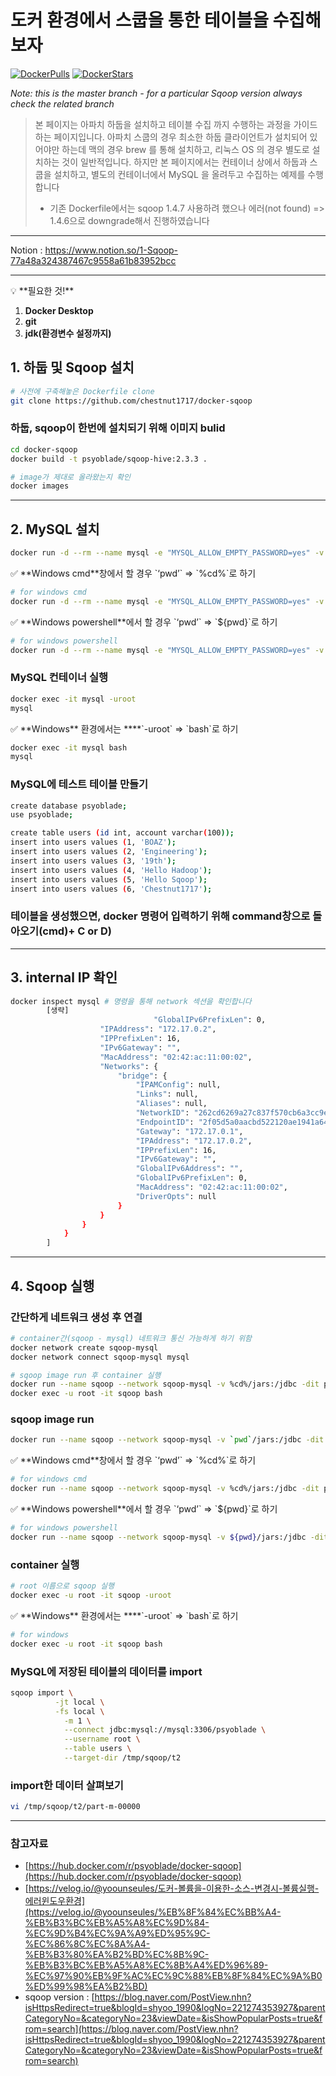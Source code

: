 # 도커 환경에서 스쿱을 통한 테이블을 수집해 보자
[![DockerPulls](https://img.shields.io/docker/pulls/dvoros/sqoop.svg)](https://registry.hub.docker.com/u/dvoros/sqoop/)
[![DockerStars](https://img.shields.io/docker/stars/dvoros/sqoop.svg)](https://registry.hub.docker.com/u/dvoros/sqoop/)

_Note: this is the master branch - for a particular Sqoop version always check the related branch_

> 본 페이지는 아파치 하둡을 설치하고 테이블 수집 까지 수행하는 과정을 가이드 하는 페이지입니다. 아파치 스쿱의 경우 최소한 하둡 클라이언트가 설치되어 있어야만 하는데 맥의 경우 brew 를 통해 설치하고, 리눅스 OS 의 경우 별도로 설치하는 것이 일반적입니다.
> 하지만 본 페이지에서는 컨테이너 상에서 하둡과 스쿱을 설치하고, 별도의 컨테이너에서 MySQL 을 올려두고 수집하는 예제를 수행합니다   
> + 기존 Dockerfile에서는 sqoop 1.4.7 사용하려 했으나 에러(not found) => 1.4.6으로 downgrade해서 진행하였습니다
*** 
Notion : https://www.notion.so/1-Sqoop-77a48a324387467c9558a61b83952bcc
***

<aside>
💡 **필요한 것!**

1. **Docker Desktop**
2. **git**
3. **jdk(환경변수 설정까지)**
</aside>

## 1. 하둡 및 Sqoop 설치

```bash
# 사전에 구축해놓은 Dockerfile clone
git clone https://github.com/chestnut1717/docker-sqoop
```
    

### 하둡, sqoop이 한번에 설치되기 위해 이미지 bulid


```bash
cd docker-sqoop
docker build -t psyoblade/sqoop-hive:2.3.3 .

# image가 제대로 올라왔는지 확인
docker images
```


---

## 2. MySQL 설치

```bash
docker run -d --rm --name mysql -e "MYSQL_ALLOW_EMPTY_PASSWORD=yes" -v `pwd`/data/mysql:/var/lib/mysql -it mysql 
```

<aside>
✅ **Windows cmd**창에서 할 경우 `‘pwd’` ⇒ `%cd%`로 하기

</aside>

```bash
# for windows cmd
docker run -d --rm --name mysql -e "MYSQL_ALLOW_EMPTY_PASSWORD=yes" -v %cd%/data/mysql:/var/lib/mysql -it mysql 
```

<aside>
✅ **Windows powershell**에서 할 경우 `‘pwd’` ⇒ `${pwd}`로 하기

</aside>

```bash
# for windows powershell
docker run -d --rm --name mysql -e "MYSQL_ALLOW_EMPTY_PASSWORD=yes" -v ${pwd}/data/mysql:/var/lib/mysql -it mysql 
```
    

### MySQL 컨테이너 실행

```bash
docker exec -it mysql -uroot
mysql
```

<aside>
✅ **Windows** 환경에서는 ****`-uroot` ⇒ `bash`로 하기

</aside>

```bash
docker exec -it mysql bash
mysql
```

### MySQL에 테스트 테이블 만들기

```bash
create database psyoblade;
use psyoblade;

create table users (id int, account varchar(100));
insert into users values (1, 'BOAZ');
insert into users values (2, 'Engineering');
insert into users values (3, '19th');
insert into users values (4, 'Hello Hadoop');
insert into users values (5, 'Hello Sqoop');
insert into users values (6, 'Chestnut1717');
```

### 테이블을 생성했으면, docker 명령어 입력하기 위해 command창으로 돌아오기(cmd)+ C or D)

---

## 3. internal IP 확인

```bash
docker inspect mysql # 명령을 통해 network 섹션을 확인합니다
        [생략]
        						"GlobalIPv6PrefixLen": 0,
                    "IPAddress": "172.17.0.2",
                    "IPPrefixLen": 16,
                    "IPv6Gateway": "",
                    "MacAddress": "02:42:ac:11:00:02",
                    "Networks": {
                        "bridge": {
                            "IPAMConfig": null,
                            "Links": null,
                            "Aliases": null,
                            "NetworkID": "262cd6269a27c837f570cb6a3cc9ed665527e459b43acd0442d6ddd9e60f08e0",
                            "EndpointID": "2f05d5a0aacbd522120ae1941a6453bd960d81f6e8bf3fd9735a15f3c66e1f81",
                            "Gateway": "172.17.0.1",
                            "IPAddress": "172.17.0.2",
                            "IPPrefixLen": 16,
                            "IPv6Gateway": "",
                            "GlobalIPv6Address": "",
                            "GlobalIPv6PrefixLen": 0,
                            "MacAddress": "02:42:ac:11:00:02",
                            "DriverOpts": null
                        }
                    }
                }
            }
        ]
```


---

## 4. Sqoop 실행

### 간단하게 네트워크 생성 후 연결

```bash
# container간(sqoop - mysql) 네트워크 통신 가능하게 하기 위함
docker network create sqoop-mysql
docker network connect sqoop-mysql mysql

# sqoop image run 후 container 실행
docker run --name sqoop --network sqoop-mysql -v %cd%/jars:/jdbc -dit psyoblade/sqoop-hive:2.3.3
docker exec -u root -it sqoop bash
```

### sqoop image run

```bash
docker run --name sqoop --network sqoop-mysql -v `pwd`/jars:/jdbc -dit psyoblade/sqoop-hive:2.3.3
```

<aside>
✅ **Windows cmd**창에서 할 경우 `‘pwd’` ⇒ `%cd%`로 하기

</aside>

```bash
# for windows cmd
docker run --name sqoop --network sqoop-mysql -v %cd%/jars:/jdbc -dit psyoblade/sqoop-hive:2.3.3
```

<aside>
✅ **Windows powershell**에서 할 경우 `‘pwd’` ⇒ `${pwd}`로 하기

</aside>

```bash
# for windows powershell
docker run --name sqoop --network sqoop-mysql -v ${pwd}/jars:/jdbc -dit psyoblade/sqoop-hive:2.3.3
```

### container 실행

```bash
# root 이름으로 sqoop 실행
docker exec -u root -it sqoop -uroot
```

<aside>
✅ **Windows** 환경에서는 ****`-uroot` ⇒ `bash`로 하기

</aside>

```bash
# for windows
docker exec -u root -it sqoop bash
```

### MySQL에 저장된 테이블의 데이터를 import

```bash
sqoop import \
          -jt local \
          -fs local \
        	-m 1 \
        	--connect jdbc:mysql://mysql:3306/psyoblade \
        	--username root \
        	--table users \
        	--target-dir /tmp/sqoop/t2
```

    

### import한 데이터 살펴보기

```bash
vi /tmp/sqoop/t2/part-m-00000
```


    

---

### 참고자료

- [https://hub.docker.com/r/psyoblade/docker-sqoop](https://hub.docker.com/r/psyoblade/docker-sqoop)
- [https://velog.io/@yoounseules/도커-볼륨을-이용한-소스-변경시-볼륨실행-에러윈도우환경](https://velog.io/@yoounseules/%EB%8F%84%EC%BB%A4-%EB%B3%BC%EB%A5%A8%EC%9D%84-%EC%9D%B4%EC%9A%A9%ED%95%9C-%EC%86%8C%EC%8A%A4-%EB%B3%80%EA%B2%BD%EC%8B%9C-%EB%B3%BC%EB%A5%A8%EC%8B%A4%ED%96%89-%EC%97%90%EB%9F%AC%EC%9C%88%EB%8F%84%EC%9A%B0%ED%99%98%EA%B2%BD)
- sqoop version : [https://blog.naver.com/PostView.nhn?isHttpsRedirect=true&blogId=shyoo_1990&logNo=221274353927&parentCategoryNo=&categoryNo=23&viewDate=&isShowPopularPosts=true&from=search](https://blog.naver.com/PostView.nhn?isHttpsRedirect=true&blogId=shyoo_1990&logNo=221274353927&parentCategoryNo=&categoryNo=23&viewDate=&isShowPopularPosts=true&from=search)
